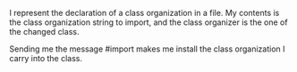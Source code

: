 I represent the declaration of a class organization in a file.  My contents is the class organization string to import, and the class organizer is the one of the changed class.

Sending me the message #import makes me install the class organization I carry into the class.